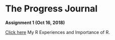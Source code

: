 # The Progress Journal

**Assignment 1 (Oct 16, 2018)**
 
[Click here](RMarkdown-Homework-Assignment2.html) My R Experiences and Importance of R.
